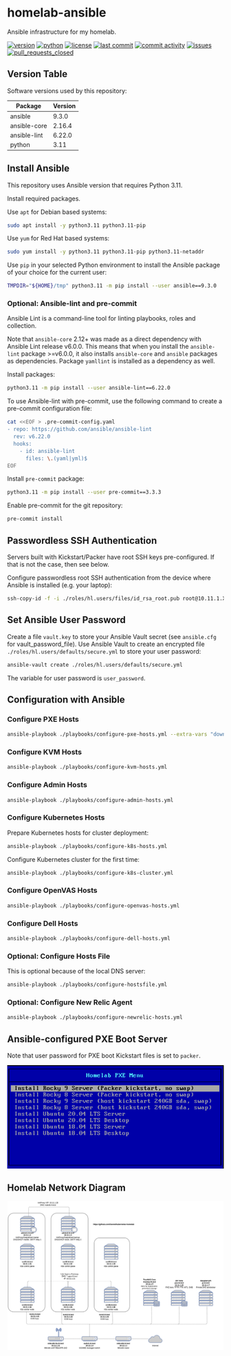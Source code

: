 # homelab-ansible

Ansible infrastructure for my homelab.

[![version](https://img.shields.io/github/manifest-json/v/lisenet/homelab-ansible?label=ansible)](https://github.com/lisenet/homelab-ansible/blob/master/README.md#version-table)
[![python](https://img.shields.io/badge/Python-3.11-blue)](https://github.com/lisenet/homelab-ansible/blob/master/README.md#version-table)
[![license](https://img.shields.io/github/license/lisenet/homelab-ansible)](https://github.com/lisenet/homelab-ansible/blob/master/LICENSE)
[![last commit](https://img.shields.io/github/last-commit/lisenet/homelab-ansible)](https://github.com/lisenet/homelab-ansible/commits/master)
[![commit activity](https://img.shields.io/github/commit-activity/y/lisenet/homelab-ansible)](https://github.com/lisenet/homelab-ansible/commits/master)
[![issues](https://img.shields.io/github/issues/lisenet/homelab-ansible)](https://github.com/lisenet/homelab-ansible/issues)
[![pull_requests_closed](https://img.shields.io/github/issues-pr-closed/lisenet/homelab-ansible)](https://github.com/lisenet/homelab-ansible/pulls)

## Version Table

Software versions used by this repository:

| Package        | Version   |
| -------------- | --------- |
| ansible        | 9.3.0     |
| ansible-core   | 2.16.4    |
| ansible-lint   | 6.22.0    |
| python         | 3.11      |

## Install Ansible

This repository uses Ansible version that requires Python 3.11.

Install required packages.

Use `apt` for Debian based systems:

```bash
sudo apt install -y python3.11 python3.11-pip
```

Use `yum` for Red Hat based systems:

```bash
sudo yum install -y python3.11 python3.11-pip python3.11-netaddr
```

Use `pip` in your selected Python environment to install the Ansible package of your choice for the current user:

```bash
TMPDIR="${HOME}/tmp" python3.11 -m pip install --user ansible==9.3.0
```

### Optional: Ansible-lint and pre-commit

Ansible Lint is a command-line tool for linting playbooks, roles and collection.

Note that `ansible-core` 2.12+ was made as a direct dependency with Ansible Lint release v6.0.0. This means that when you install the `ansible-lint` package >=v6.0.0, it also installs `ansible-core` and `ansible` packages as dependencies.
Package `yamllint` is installed as a dependency as well.

Install packages:

```bash
python3.11 -m pip install --user ansible-lint==6.22.0
```

To use Ansible-lint with pre-commit, use the following command to create a pre-commit configuration file:

```bash
cat <<EOF > .pre-commit-config.yaml
- repo: https://github.com/ansible/ansible-lint
  rev: v6.22.0
  hooks:
    - id: ansible-lint
      files: \.(yaml|yml)$
EOF
```

Install `pre-commit` package:

```bash
python3.11 -m pip install --user pre-commit==3.3.3
```

Enable pre-commit for the git repository:

```bash
pre-commit install
```

## Passwordless SSH Authentication

Servers built with Kickstart/Packer have root SSH keys pre-configured. If that is not the case, then see below.

Configure passwordless root SSH authentication from the device where Ansible is installed (e.g. your laptop):

```bash
ssh-copy-id -f -i ./roles/hl.users/files/id_rsa_root.pub root@10.11.1.XX
```

## Set Ansible User Password

Create a file `vault.key` to store your Ansible Vault secret (see `ansible.cfg` for vault_password_file). Use Ansible Vault to create an encrypted file `./roles/hl.users/defaults/secure.yml` to store your user password:

```bash
ansible-vault create ./roles/hl.users/defaults/secure.yml
```

The variable for user password is `user_password`.

## Configuration with Ansible

### Configure PXE Hosts

```bash
ansible-playbook ./playbooks/configure-pxe-hosts.yml --extra-vars "download_pxe_boot_media=true download_packer_media=true"
```

### Configure KVM Hosts

```bash
ansible-playbook ./playbooks/configure-kvm-hosts.yml
```

### Configure Admin Hosts

```bash
ansible-playbook ./playbooks/configure-admin-hosts.yml
```

### Configure Kubernetes Hosts

Prepare Kubernetes hosts for cluster deployment:

```bash
ansible-playbook ./playbooks/configure-k8s-hosts.yml
```

Configure Kubernetes cluster for the first time:

```bash
ansible-playbook ./playbooks/configure-k8s-cluster.yml
```

### Configure OpenVAS Hosts

```bash
ansible-playbook ./playbooks/configure-openvas-hosts.yml
```

### Configure Dell Hosts

```bash
ansible-playbook ./playbooks/configure-dell-hosts.yml
```

### Optional: Configure Hosts File

This is optional because of the local DNS server:

```bash
ansible-playbook ./playbooks/configure-hostsfile.yml
```

### Optional: Configure New Relic Agent

```bash
ansible-playbook ./playbooks/configure-newrelic-hosts.yml
```

## Ansible-configured PXE Boot Server

Note that user password for PXE boot Kickstart files is set to `packer`.

![Homelab PXE Boot Menu](./images/homelab-pxe-boot-menu.png)


## Homelab Network Diagram

![Homelab Network Diagram](./images/kubernetes-homelab-diagram.png)
